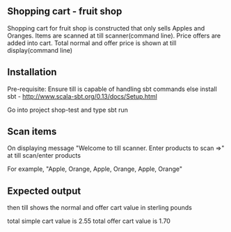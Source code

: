 ## Shopping cart - fruit shop

Shopping cart for fruit shop is constructed that only sells Apples and Oranges. 
Items are scanned at till scanner(command line).
Price offers are added into cart.
Total normal and offer price is shown at till display(command line)

## Installation

Pre-requisite: Ensure till is capable of handling sbt commands else install sbt - http://www.scala-sbt.org/0.13/docs/Setup.html

Go into project shop-test and type
sbt run

## Scan items
On displaying message "Welcome to till scanner. Enter products to scan =>" at till scan/enter products 

For example, 
"Apple, Orange, Apple, Orange, Apple, Orange"

## Expected output
then till shows the normal and offer cart value in sterling pounds

total simple cart value is 2.55
total offer cart value is 1.70
